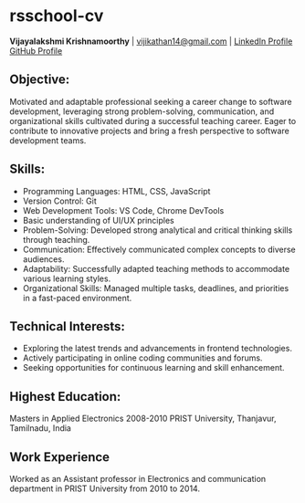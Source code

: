 # rsschool-cv

**Vijayalakshmi Krishnamoorthy** | vijikathan14@gmail.com | [LinkedIn Profile](https://www.linkedin.com/in/vijayalakshmi-k-67896655/) 
[GitHub Profile](https://github.com/vijikathan)

## Objective:
Motivated and adaptable professional seeking a career change to software development, leveraging strong problem-solving, communication, and organizational skills cultivated during a successful teaching career. Eager to contribute to innovative projects and bring a fresh perspective to software development teams.
  

## Skills:
- Programming Languages: HTML, CSS, JavaScript
- Version Control: Git
- Web Development Tools: VS Code, Chrome DevTools
- Basic understanding of UI/UX principles
- Problem-Solving: Developed strong analytical and critical thinking skills through teaching.
- Communication: Effectively communicated complex concepts to diverse audiences.
- Adaptability: Successfully adapted teaching methods to accommodate various learning styles.
- Organizational Skills: Managed multiple tasks, deadlines, and priorities in a fast-paced environment.
   
## Technical Interests:

- Exploring the latest trends and advancements in frontend technologies.
- Actively participating in online coding communities and forums.
- Seeking opportunities for continuous learning and skill enhancement.


## Highest Education:
Masters in Applied Electronics  2008-2010 
PRIST University, Thanjavur, Tamilnadu, India

## Work Experience
Worked as an Assistant professor in Electronics and communication department in PRIST University from 2010 to 2014. 

